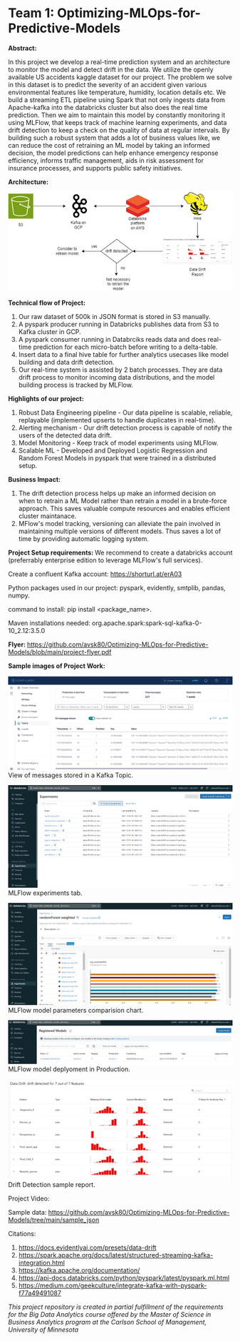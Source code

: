 # Team 1: Optimizing-MLOps-for-Predictive-Models

<b>Abstract:</b>

In this project we develop a real-time prediction system and an architecture to monitor the model and detect drift in the data. We utilize the openly available US accidents kaggle dataset for our project. The problem we solve in this dataset is to predict the severity of an accident given various environmental features like temperature, humidity, location details etc. We build a streaming ETL pipeline using Spark that not only ingests data from Apache-kafka into the databricks cluster but also does the real time prediction. Then we aim to maintain this model by constantly monitoring it using MLFlow, that keeps track of machine learning experiments, and data drift detection to keep a check on the quality of data at regular intervals. By building such a robust system that adds a lot of business values like, we can reduce the cost of retraining an ML model by taking an informed decision, the model predictions can help enhance emergency response efficiency, informs traffic management, aids in risk assessment for insurance processes, and supports public safety initiatives.

<b> Architecture: </b>

![alt text](https://github.com/avsk80/Optimizing-MLOps-for-Predictive-Models/blob/main/msba-project-arch.jpg)

<b> Technical flow of Project: </b>

1) Our raw dataset of 500k in JSON format is stored in S3 manually.
2) A pyspark producer running in Databricks publishes data from S3 to Kafka cluster in GCP.
3) A pyspark consumer running in Databrciks reads data and does real-time prediction for each micro-batch before writing to a delta-table.
4) Insert data to a final hive table for further analytics usecases like model building and data drift detection.
5) Our real-time system is assisted by 2 batch processes. They are data drift process to monitor incoming data distributions, and the model building process is tracked by MLFlow.

<b> Highlights of our project: </b>

1) Robust Data Engineering pipeline - Our data pipeline is scalable, reliable, replayable (implemented upserts to handle duplicates in real-time).
2) Alerting mechanism - Our drift detection process is capable of notify the users of the detected data drift.
3) Model Monitoring - Keep track of model experiments using MLFlow.
4) Scalable ML - Developed and Deployed Logistic Regression and Random Forest Models in pyspark that were trained in a distributed setup.

<b> Business Impact: </b>

1) The drift detection process helps up make an informed decision on when to retrain a ML Model rather than retrain a model in a brute-force approach. This saves valuable compute resources and enables efficient cluster maintanace.
2) MFlow's model tracking, versioning can alleviate the pain involved in maintaining multiple versions of different models. Thus saves a lot of time by providing automatic logging system.

<b> Project Setup requirements: </b>
We recommend to create a databricks account (preferrably enterprise edition to leverage MLFlow's full services).

Create a confluent Kafka account: https://shorturl.at/erA03


Python packages used in our project: pyspark, evidently, smtplib, pandas, numpy.

command to install: pip install <package_name>.

Maven installations needed: org.apache.spark:spark-sql-kafka-0-10_2.12:3.5.0

<b> Flyer: </b>
https://github.com/avsk80/Optimizing-MLOps-for-Predictive-Models/blob/main/project-flyer.pdf

<b> Sample images of Project Work: </b>

![alt text](https://github.com/avsk80/Optimizing-MLOps-for-Predictive-Models/blob/main/kafka-sample.png)
View of messages stored in a Kafka Topic.


![alt text](https://github.com/avsk80/Optimizing-MLOps-for-Predictive-Models/blob/main/mlflow-exp-sample.png)
MLFlow experiments tab.


![alt text](https://github.com/avsk80/Optimizing-MLOps-for-Predictive-Models/blob/main/mlflow-model-params-chart.png)
MLFlow model parameters comparision chart.


![alt text](https://github.com/avsk80/Optimizing-MLOps-for-Predictive-Models/blob/main/mlflow-model-deployment.png)
MLFlow model deplyoment in Production.


![alt text](https://github.com/avsk80/Optimizing-MLOps-for-Predictive-Models/blob/main/drift-detection-sample.png)
Drift Detection sample report.


Project Video:


Sample data: https://github.com/avsk80/Optimizing-MLOps-for-Predictive-Models/tree/main/sample_json

Citations:
1) https://docs.evidentlyai.com/presets/data-drift
2) https://spark.apache.org/docs/latest/structured-streaming-kafka-integration.html
3) https://kafka.apache.org/documentation/
4) https://api-docs.databricks.com/python/pyspark/latest/pyspark.ml.html
5) https://medium.com/geekculture/integrate-kafka-with-pyspark-f77a49491087

<i> This project repository is created in partial fulfillment of the requirements for the Big Data Analytics course offered by the Master of Science in Business Analytics program at the Carlson School of Management, University of Minnesota </i>
